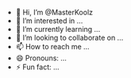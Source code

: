- 👋 Hi, I’m @MasterKoolz
- 👀 I’m interested in ...
- 🌱 I’m currently learning ...
- 💞️ I’m looking to collaborate on ...
- 📫 How to reach me ...
- 😄 Pronouns: ...
- ⚡ Fun fact: ...

<!---
MasterKoolz/MasterKoolz is a ✨ special ✨ repository because its `README.md` (this file) appears on your GitHub profile.
You can click the Preview link to take a look at your changes.
--->
